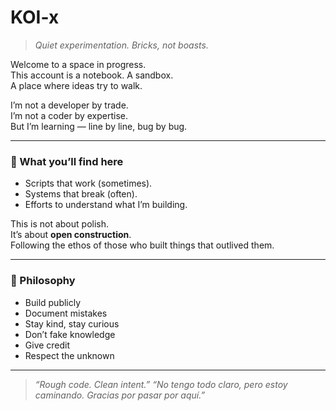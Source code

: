 # KOI-x

> *Quiet experimentation. Bricks, not boasts.*

Welcome to a space in progress.  
This account is a notebook. A sandbox.  
A place where ideas try to walk.

I’m not a developer by trade.  
I’m not a coder by expertise.  
But I’m learning — line by line, bug by bug.

---

### 📌 What you’ll find here
- Scripts that work (sometimes).
- Systems that break (often).
- Efforts to understand what I’m building.

This is not about polish.  
It’s about **open construction**.  
Following the ethos of those who built things that outlived them.

---

### 🌱 Philosophy
- Build publicly  
- Document mistakes  
- Stay kind, stay curious  
- Don’t fake knowledge  
- Give credit  
- Respect the unknown  

---

> *“Rough code. Clean intent.”*
> *“No tengo todo claro, pero estoy caminando. Gracias por pasar por aquí.”*


